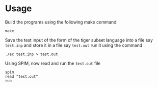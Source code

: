 # Usage

Build the programs using the following make command

```
make
```
Save the test input of the form of the tiger subset language into a file say `test.inp` and store it in a 
file say `test.out` run it using the command

```
./ec test.inp > test.out

```
Using SPIM, now read and run the `test.out` file
```
spim
read "test.out"
run
```